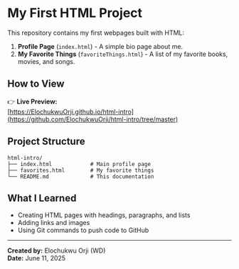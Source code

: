 # My First HTML Project

This repository contains my first webpages built with HTML:
1. **Profile Page** (`index.html`) - A simple bio page about me.
2. **My Favorite Things** (`favoriteThings.html`) - A list of my favorite books, movies, and songs.

## How to View
👉 **Live Preview:**  
[https://ElochukwuOrji.github.io/html-intro](https://github.com/ElochukwuOrji/html-intro/tree/master)  

## Project Structure
```
html-intro/
├── index.html            # Main profile page
├── favorites.html        # My favorite things
└── README.md             # This documentation
```

## What I Learned
- Creating HTML pages with headings, paragraphs, and lists
- Adding links and images
- Using Git commands to push code to GitHub

---

**Created by:** Elochukwu Orji (WD)  
**Date:** June 11, 2025
